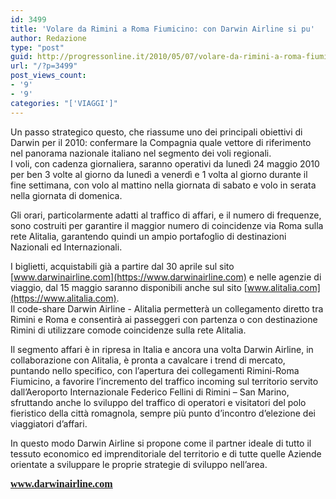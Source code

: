 ```yaml
---
id: 3499
title: 'Volare da Rimini a Roma Fiumicino: con Darwin Airline si pu'
author: Redazione
type: "post"
guid: http://progressonline.it/2010/05/07/volare-da-rimini-a-roma-fiumicino-con-darwin-airline-si-pu/
url: "/?p=3499"
post_views_count:
- '9'
- '9'
categories: "['VIAGGI']"
---
```


Un passo strategico questo, che riassume uno dei principali obiettivi di Darwin per il 2010: confermare la Compagnia quale vettore di riferimento nel panorama nazionale italiano nel segmento dei voli regionali.  
I voli, con cadenza giornaliera, saranno operativi da lunedì 24 maggio 2010 per ben 3 volte al giorno da lunedì a venerdì e 1 volta al giorno durante il fine settimana, con volo al mattino nella giornata di sabato e volo in serata nella giornata di domenica.

Gli orari, particolarmente adatti al traffico di affari, e il numero di frequenze, sono costruiti per garantire il maggior numero di coincidenze via Roma sulla rete Alitalia, garantendo quindi un ampio portafoglio di destinazioni Nazionali ed Internazionali.

I biglietti, acquistabili già a partire dal 30 aprile sul sito [www.darwinairline.com](https://www.darwinairline.com) e nelle agenzie di viaggio, dal 15 maggio saranno disponibili anche sul sito [www.alitalia.com](https://www.alitalia.com).  
Il code-share Darwin Airline - Alitalia permetterà un collegamento diretto tra Rimini e Roma e consentirà ai passeggeri con partenza o con destinazione Rimini di utilizzare comode coincidenze sulla rete Alitalia.

Il segmento affari è in ripresa in Italia e ancora una volta Darwin Airline, in collaborazione con Alitalia, è pronta a cavalcare i trend di mercato, puntando nello specifico, con l’apertura dei collegamenti Rimini-Roma Fiumicino, a favorire l’incremento del traffico incoming sul territorio servito dall’Aeroporto Internazionale Federico Fellini di Rimini – San Marino, sfruttando anche lo sviluppo del traffico di operatori e visitatori del polo fieristico della città romagnola, sempre più punto d’incontro d’elezione dei viaggiatori d’affari.

In questo modo Darwin Airline si propone come il partner ideale di tutto il tessuto economico ed imprenditoriale del territorio e di tutte quelle Aziende orientate a sviluppare le proprie strategie di sviluppo nell’area.

 <font face="Arial, sans-serif"><font size="2">**<font color="#0000ff"><u>[<font face="Times New Roman, serif"><font size="3">www.darwinairline.com</font></font>](https://www.darwinairline.com/)</u></font>**</font></font>